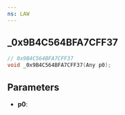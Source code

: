 ```yaml
---
ns: LAW
---
```

## _0x9B4C564BFA7CFF37

```c
// 0x9B4C564BFA7CFF37
void _0x9B4C564BFA7CFF37(Any p0);
```

## Parameters
* **p0**:
